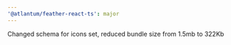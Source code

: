 ```yaml
---
'@atlantum/feather-react-ts': major
---
```


Changed schema for icons set, reduced bundle size from 1.5mb to 322Kb
